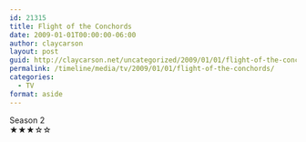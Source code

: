```yaml
---
id: 21315
title: Flight of the Conchords
date: 2009-01-01T00:00:00-06:00
author: claycarson
layout: post
guid: http://claycarson.net/uncategorized/2009/01/01/flight-of-the-conchords/
permalink: /timeline/media/tv/2009/01/01/flight-of-the-conchords/
categories:
  - TV
format: aside
---
```

<div class="media-details">Season 2</div>

<div class="media-creator"></div>

<div class="media-rating">★★★☆☆</div>